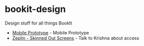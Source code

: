 # bookit-design
Design stuff for all things BookIt



* [Mobile Prototype](https://xd.adobe.com/view/43df8a11-9646-436e-8f04-24f71edbd0ea/) - Mobile Prototype
* [Zeplin - Skinned Out Screens](https://app.zeplin.io/project/5a0dde286c0890d7f9462254/dashboard) - Talk to Krishna about access
